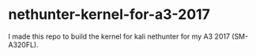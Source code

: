 # nethunter-kernel-for-a3-2017
I made this repo to build the kernel for kali nethunter for my A3 2017 (SM-A320FL).
